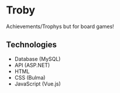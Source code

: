 # Troby 
Achievements/Trophys but for board games!

## Technologies
- Database (MySQL)
- API (ASP.NET)
- HTML
- CSS (Bulma)
- JavaScript (Vue.js)

